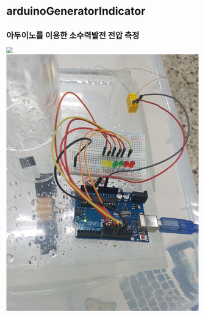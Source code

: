 # arduinoGeneratorIndicator

## 아두이노를 이용한 소수력발전 전압 측정  
![](https://github.com/mtinet/arduinoGeneratorIndicator/blob/master/KakaoTalk_Photo_2018-04-26-21-40-39.jpeg?raw=true)
![](https://github.com/mtinet/arduinoGeneratorIndicator/blob/master/KakaoTalk_Photo_2018-04-26-21-40-54.jpeg?raw=true)
